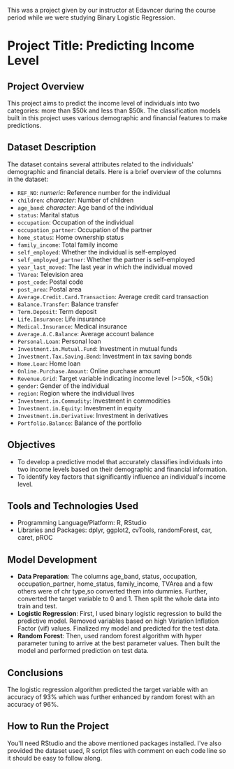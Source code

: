 This was a project given by our instructor at Edavncer during the course period while we were studying Binary Logistic Regression.

# Project Title: Predicting Income Level

## Project Overview
This project aims to predict the income level of individuals into two categories: more than $50k and less than $50k. The classification models built in this project uses various demographic and financial features to make predictions.

## Dataset Description
The dataset contains several attributes related to the individuals' demographic and financial details. Here is a brief overview of the columns in the dataset:

- `REF_NO`: _numeric_: Reference number for the individual
- `children`: _character_: Number of children
- `age_band`: _character_: Age band of the individual
- `status`: Marital status
- `occupation`: Occupation of the individual
- `occupation_partner`: Occupation of the partner
- `home_status`: Home ownership status
- `family_income`: Total family income
- `self_employed`: Whether the individual is self-employed
- `self_employed_partner`: Whether the partner is self-employed
- `year_last_moved`: The last year in which the individual moved
- `TVarea`: Television area
- `post_code`: Postal code
- `post_area`: Postal area
- `Average.Credit.Card.Transaction`: Average credit card transaction
- `Balance.Transfer`: Balance transfer
- `Term.Deposit`: Term deposit
- `Life.Insurance`: Life insurance
- `Medical.Insurance`: Medical insurance
- `Average.A.C.Balance`: Average account balance
- `Personal.Loan`: Personal loan
- `Investment.in.Mutual.Fund`: Investment in mutual funds
- `Investment.Tax.Saving.Bond`: Investment in tax saving bonds
- `Home.Loan`: Home loan
- `Online.Purchase.Amount`: Online purchase amount
- `Revenue.Grid`: Target variable indicating income level (>=50k, <50k)
- `gender`: Gender of the individual
- `region`: Region where the individual lives
- `Investment.in.Commudity`: Investment in commodities
- `Investment.in.Equity`: Investment in equity
- `Investment.in.Derivative`: Investment in derivatives
- `Portfolio.Balance`: Balance of the portfolio

## Objectives
- To develop a predictive model that accurately classifies individuals into two income levels based on their demographic and financial information.
- To identify key factors that significantly influence an individual's income level.

## Tools and Technologies Used
- Programming Language/Platform: R, RStudio
- Libraries and Packages: dplyr, ggplot2, cvTools, randomForest, car, caret, pROC

## Model Development
- __Data Preparation__: The columns age_band, status, occupation, occupation_partner, home_status, family_income, TVArea and a few others were of chr type,so converted them into dummies. Further, converted the target variable to 0 and 1. Then split the whole data into train and test. 
- __Logistic Regression__: First, I used binary logistic regression to build the predictive model. Removed variables based on high Variation Inflation Factor (vif) values. Finalized my model and predicted for the test data.
- __Random Forest__: Then, used random forest algorithm with hyper parameter tuning to arrive at the best parameter values. Then built the model and performed prediction on test data.

## Conclusions
The logistic regression algorithm predicted the target variable with an accuracy of 93% which was further enhanced by random forest with an accuracy of 96%.

## How to Run the Project
You'll need RStudio and the above mentioned packages installed. I've also provided the dataset used, R script files with comment on each code line so it should be easy to follow along.
